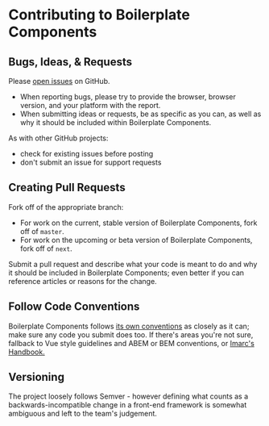 # Contributing to Boilerplate Components

## Bugs, Ideas, & Requests

Please [open issues](https://github.com/imarc/boilerplate-components/issues) on GitHub.

* When reporting bugs, please try to provide the browser, browser version, and your platform with the report.
* When submitting ideas or requests, be as specific as you can, as well as why it should be included within Boilerplate Components.

As with other GitHub projects:
* check for existing issues before posting
* don't submit an issue for support requests


## Creating Pull Requests

Fork off of the appropriate branch:

* For work on the current, stable version of Boilerplate Components, fork off of `master`.
* For work on the upcoming or beta version of Boilerplate Components, fork off of `next`.

Submit a pull request and describe what your code is meant to do and why it should be included in Boilerplate Components; even better if you can reference articles or reasons for the change.


## Follow Code Conventions

Boilerplate Components follows [its own conventions](https://imarc-boilerplate.netlify.app/pattern-library/docs/abem.html) as closely as it can; make sure any code you submit does too. If there's areas you're not sure, fallback to Vue style guidelines and ABEM or BEM conventions, or [Imarc's Handbook.](https://handbook.imarc.com/)


## Versioning

The project loosely follows Semver - however defining what counts as a backwards-incompatible change in a front-end framework is somewhat ambiguous and left to the team's judgement.
